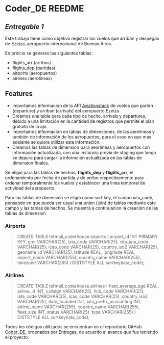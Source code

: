 # Coder_DE REEDME

## _Entregable 1_

Este trabajo tiene como objetivo registrar los vuelos que arriban y despegan de Ezeiza, aeropuerto internacional de Buenos Aires.

En princio se generan las siguientes tablas:
- flights_arr (arribos)
- flights_dep (partidas)
- airports (aeropuertos)
- airlines (aerolineas)

## Features

- Importamos informacion de la API [Aviationstack](https://aviationstack.com/) de vuelos que parten (departure) y arriban (arrivals) del aeropuerto Ezeiza
- Creamos una tabla para cada tipo de hecho, arrivals y departures, debido a una limitación en la cantidad de registros que permite el plan gratuito de la api. 
- Importamos información en tablas de dimensiones, de las aerolineas y también de información de los aeropuertos, para el caso en que mas adelante se quiera utilizar esta información.
- Creamos las tablas de dimension para aeorlineas y aeropuertos con información actualizada, con una instancia previa de staging que luego se depura para cargar la informción actualizada en las tablas de dimension finales.

Se eligió para las tablas de hechos, **flights_dep** y **flights_arr**, el ordenamiento por fecha de partida y de arribo respectivamente para ordenar temporalmente los vuelos y establecer una linea temporal de actividad del aeropuerto. 

Para las tablas de dimensión se eligió como sort key, el campo iata_code, pensando en que pueda ser usual una union (join) de tablas mediante este campo y las tablas de hechos. Se muestra a continuacion la creacion de las tablas de dimension

### Airports
>CREATE TABLE tefmail_coderhouse.airports (
>	airport_id INT PRIMARY KEY,
>	gmt VARCHAR(25),
>	iata_code VARCHAR(25),
>	city_iata_code VARCHAR(25),
>	icao_code VARCHAR(25),
>	country_iso2 VARCHAR(25),
>	geoname_id VARCHAR(25),
>	latitude REAL,
>	longitude REAL,
>	airport_name VARCHAR(255),
>	country_name VARCHAR(255),
>	timezone VARCHAR(255)
>) DISTSTYLE ALL sortkey(iata_code);

### Airlines 
>CREATE TABLE tefmail_coderhouse.airlines (
>	fleet_average_age REAL,
>	airline_id INT,
>	callsign VARCHAR(25),
>	hub_code VARCHAR(25),
>	iata_code VARCHAR(25),
>	icao_code VARCHAR(25),
>	country_iso2 VARCHAR(25),
>	date_founded INT,
>	iata_prefix_accounting INT,
>	airline_name VARCHAR(255),
>	country_name VARCHAR(255),
>	fleet_size INT,
>	status VARCHAR(25),
>	type VARCHAR(255)
>) DISTSTYLE ALL sortkey(iata_code);


Todos los códigos utilizados se encuentran en el repositorio GitHub [Coder_DE](https://github.com/tefmail/Coder_DE.git), ordenados por Entregas, de acuerdo al avance que fue teniendo el proyecto.